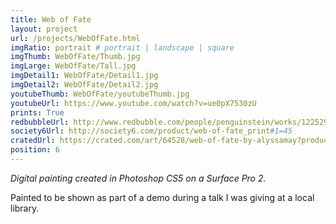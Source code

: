 ```yaml
---
title: Web of Fate
layout: project
url: /projects/WebOfFate.html
imgRatio: portrait # portrait | landscape | square
imgThumb: WebOfFate/Thumb.jpg
imgLarge: WebOfFate/Tall.jpg
imgDetail1: WebOfFate/Detail1.jpg
imgDetail2: WebOfFate/Detail2.jpg
youtubeThumb: WebOfFate/youtubeThumb.jpg
youtubeUrl: https://www.youtube.com/watch?v=ue0pX7530zU
prints: True
redbubbleUrl: http://www.redbubble.com/people/penguinstein/works/12252947-web-of-fate
society6Url: http://society6.com/product/web-of-fate_print#1=45
cratedUrl: https://crated.com/art/64528/web-of-fate-by-alyssamay?product=PO&size=12%7C10
position: 6
---
```


*Digital painting created in Photoshop CS5 on a Surface Pro 2.*

Painted to be shown as part of a demo during a talk I was giving at a 
local library.
